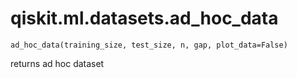 <span id="qiskit-ml-datasets-ad-hoc-data" />

# qiskit.ml.datasets.ad\_hoc\_data

<span id="undefined" />

`ad_hoc_data(training_size, test_size, n, gap, plot_data=False)`

returns ad hoc dataset
